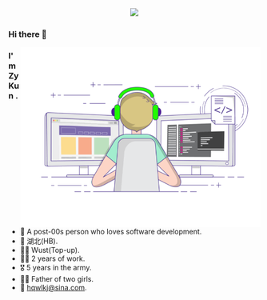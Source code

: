  <!-- dynamic typing effect 动态打字效果 -->
  <div align="center">
    <a href="https://zykunn.github.io/MyBlog/">
      <img src="https://readme-typing-svg.demolab.com?font=Fira+Code&pause=1000&width=435&lines=console.log(%22Hello%2C%20World%22); "Typing SVG" />
    </a>
  </div>
  
### Hi there 👋
<img align="right" top='60' alt="GIF" src="https://raw.githubusercontent.com/devSouvik/devSouvik/master/gif3.gif" width="480"/>


### I'm ZyKun .

<br/>

- 🍒  A post-00s person who loves software development.
- 📍  湖北(HB).
- 👨‍🎓  Wust(Top-up).
- 👩‍💻  2 years of work.
- 🎖️  5 years in the army.
- 👨‍🦳  Father of two girls.
- 📧  [hqwlkj@sina.com](mailto:hqwlkj@sina.com).
<br/>
<br/>
<br/>
<br/>

